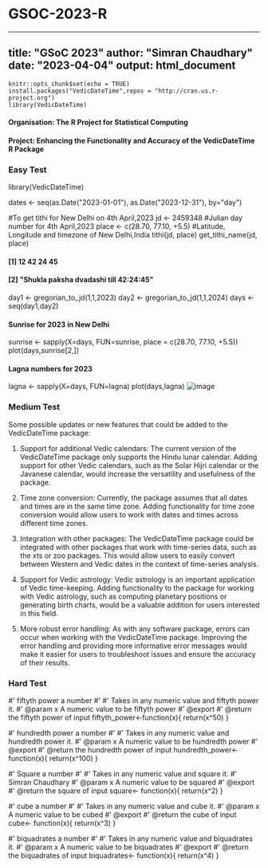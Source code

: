 # GSOC-2023-R
---
title: "GSoC 2023"
author: "Simran Chaudhary"
date: "2023-04-04"
output: html_document
---

```{r setup, include=FALSE}
knitr::opts_chunk$set(echo = TRUE)
install.packages("VedicDateTime",repos = "http://cran.us.r-project.org")
library(VedicDateTime)
```
#### Organisation: The R Project for Statistical Computing

#### Project: Enhancing the Functionality and Accuracy of the VedicDateTime R Package


### Easy Test

library(VedicDateTime)

dates <- seq(as.Date("2023-01-01"), as.Date("2023-12-31"), by="day")

#To get tithi for New Delhi on 4th April,2023
jd <- 2459348 #Julian day number for 4th April,2023
place <- c(28.70, 77.10, +5.5) #Latitude, Longitude and timezone of New Delhi,India
tithi(jd, place)
get_tithi_name(jd, place)

#### [1] 12 42 24 45
#### [2] "Shukla paksha dvadashi till 42:24:45"

day1 <- gregorian_to_jd(1,1,2023)
day2 <- gregorian_to_jd(1,1,2024)
days <- seq(day1,day2)

#### Sunrise for 2023 in New Delhi
sunrise <- sapply(X=days, FUN=sunrise, place = c(28.70, 77.10, +5.5))
plot(days,sunrise[2,])

#### Lagna numbers for 2023
lagna <- sapply(X=days, FUN=lagna)
plot(days,lagna)
![image](https://user-images.githubusercontent.com/101885248/229801160-0ec26de4-2547-4627-bf7e-300ec93cb226.png)

### Medium Test
Some possible updates or new features that could be added to the VedicDateTime package:

   1. Support for additional Vedic calendars: The current version of the VedicDateTime package only supports the Hindu lunar calendar. Adding support for other Vedic calendars, such as the Solar Hijri calendar or the Javanese calendar, would increase the versatility and usefulness of the package.

   2.  Time zone conversion: Currently, the package assumes that all dates and times are in the same time zone. Adding functionality for time zone conversion would allow users to work with dates and times across different time zones.

   3.  Integration with other packages: The VedicDateTime package could be integrated with other packages that work with time-series data, such as the xts or zoo packages. This would allow users to easily convert between Western and Vedic dates in the context of time-series analysis.

   4. Support for Vedic astrology: Vedic astrology is an important application of Vedic time-keeping. Adding functionality to the package for working with Vedic astrology, such as computing planetary positions or generating birth charts, would be a valuable addition for users interested in this field.

   5. More robust error handling: As with any software package, errors can occur when working with the VedicDateTime package. Improving the error handling and providing more informative error messages would make it easier for users to troubleshoot issues and ensure the accuracy of their results.

### Hard Test

#' fiftyth power a number
#'
#' Takes in any numeric value and fiftyth power it.
#' @param x A numeric value to be fiftyth power
#' @export
#' @return the fiftyth power of input
fiftyth_power<-function(x){
  return(x^50)
}

#' hundredth power a number
#'
#' Takes in any numeric value and hundredth power it.
#' @param x A numeric value to be hundredth power
#' @export
#' @return the hundredth power of input
hundredth_power<-function(x){
  return(x^100)
}

#' Square a number
#'
#' Takes in any numeric value and square it.
#' Simran Chaudhary
#' @param x A numeric value to be squared
#' @export
#' @return the square of input
square<- function(x){
  return(x^2)
}

#' cube a number
#'
#' Takes in any numeric value and cube it.
#' @param x A numeric value to be cubed
#' @export
#' @return the cube of input
cube<- function(x){
  return(x^3)
}

#' biquadrates a number
#'
#' Takes in any numeric value and biquadrates it.
#' @param x A numeric value to be biquadrates
#' @export
#' @return the biquadrates of input
biquadrates<- function(x){
  return(x^4)
}


